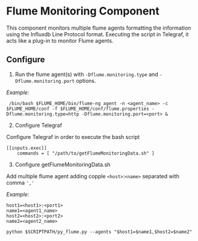 # Flume Monitoring Component

This component monitors multiple flume agents formatting the information using the Influxdb Line Protocol format.
Executing the script in Telegraf, it acts like a plug-in to monitor Flume agents.


## Configure

1. Run the flume agent(s) with `-Dflume.monitoring.type` and `-Dflume.monitoring.port` options.


*Example:*
~~~
 /bin/bash $FLUME_HOME/bin/flume-ng agent -n <agent_name> -c $FLUME_HOME/conf -f $FLUME_HOME/conf/flume.properties -Dflume.monitoring.type=http -Dflume.monitoring.port=<port> &
~~~
2. Configure Telegraf


Configure Telegraf in order to execute the bash script
~~~
[[inputs.exec]]
    commands = [ "/path/to/getFlumeMonitoringData.sh" ]
~~~
3. Configure getFlumeMonitoringData.sh


Add multiple flume agent adding copple `<host>`:`<name>` separated with comma `','` 

*Example:*

~~~
host1=<host1>:<port1>
name1=<agent1_name>
host2=<host2>:<port2>
name2=<agent2_name>

python $SCRIPTPATH/py_flume.py --agents "$host1=$name1,$host2=$name2"
~~~
